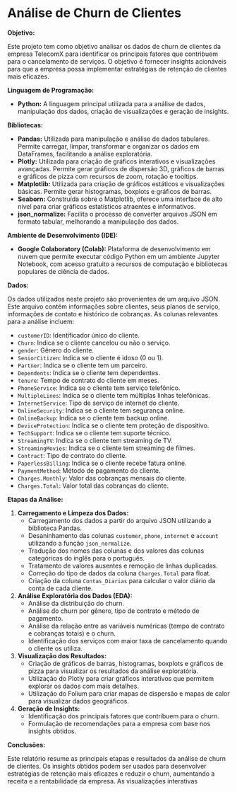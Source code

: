 # Análise de Churn de Clientes

**Objetivo:**

Este projeto tem como objetivo analisar os dados de churn de clientes da empresa TelecomX para identificar os principais fatores que contribuem para o cancelamento de serviços. O objetivo é fornecer insights acionáveis para que a empresa possa implementar estratégias de retenção de clientes mais eficazes.

**Linguagem de Programação:**

*   **Python:** A linguagem principal utilizada para a análise de dados, manipulação dos dados, criação de visualizações e geração de insights.

**Bibliotecas:**

*   **Pandas:** Utilizada para manipulação e análise de dados tabulares. Permite carregar, limpar, transformar e organizar os dados em DataFrames, facilitando a análise exploratória.
*   **Plotly:** Utilizada para criação de gráficos interativos e visualizações avançadas. Permite gerar gráficos de dispersão 3D, gráficos de barras e gráficos de pizza com recursos de zoom, rotação e tooltips.
*   **Matplotlib:** Utilizada para criação de gráficos estáticos e visualizações básicas. Permite gerar histogramas, boxplots e gráficos de barras.
*   **Seaborn:** Construída sobre o Matplotlib, oferece uma interface de alto nível para criar gráficos estatísticos atraentes e informativos.
*   **json_normalize:** Facilita o processo de converter arquivos JSON em formato tabular, melhorando a manipulação dos dados.


**Ambiente de Desenvolvimento (IDE):**

*   **Google Colaboratory (Colab):** Plataforma de desenvolvimento em nuvem que permite executar código Python em um ambiente Jupyter Notebook, com acesso gratuito a recursos de computação e bibliotecas populares de ciência de dados.

**Dados:**

Os dados utilizados neste projeto são provenientes de um arquivo JSON. Este arquivo contém informações sobre clientes, seus planos de serviço, informações de contato e histórico de cobranças. As colunas relevantes para a análise incluem:

*   `customerID`: Identificador único do cliente.
*   `Churn`: Indica se o cliente cancelou ou não o serviço.
*   `gender`: Gênero do cliente.
*   `SeniorCitizen`: Indica se o cliente é idoso (0 ou 1).
*   `Partner`: Indica se o cliente tem um parceiro.
*   `Dependents`: Indica se o cliente tem dependentes.
*   `tenure`: Tempo de contrato do cliente em meses.
*   `PhoneService`: Indica se o cliente tem serviço telefônico.
*   `MultipleLines`: Indica se o cliente tem múltiplas linhas telefônicas.
*   `InternetService`: Tipo de serviço de internet do cliente.
*   `OnlineSecurity`: Indica se o cliente tem segurança online.
*   `OnlineBackup`: Indica se o cliente tem backup online.
*   `DeviceProtection`: Indica se o cliente tem proteção de dispositivo.
*   `TechSupport`: Indica se o cliente tem suporte técnico.
*   `StreamingTV`: Indica se o cliente tem streaming de TV.
*   `StreamingMovies`: Indica se o cliente tem streaming de filmes.
*   `Contract`: Tipo de contrato do cliente.
*   `PaperlessBilling`: Indica se o cliente recebe fatura online.
*   `PaymentMethod`: Método de pagamento do cliente.
*   `Charges.Monthly`: Valor das cobranças mensais do cliente.
*   `Charges.Total`: Valor total das cobranças do cliente.


**Etapas da Análise:**

1.  **Carregamento e Limpeza dos Dados:**
    *   Carregamento dos dados a partir do arquivo JSON utilizando a biblioteca Pandas.
    *   Desaninhamento das colunas `customer`, `phone`, `internet` e `account` utilizando a função `json_normalize`.
    *   Tradução dos nomes das colunas e dos valores das colunas categóricas do inglês para o português.
    *   Tratamento de valores ausentes e remoção de linhas duplicadas.
    *   Correção do tipo de dados da coluna `Charges.Total` para float.
    *   Criação da coluna `Contas_Diarias` para calcular o valor diário da conta de cada cliente.
2.  **Análise Exploratória dos Dados (EDA):**
    *   Análise da distribuição do churn.
    *   Análise do churn por gênero, tipo de contrato e método de pagamento.
    *   Análise da relação entre as variáveis numéricas (tempo de contrato e cobranças totais) e o churn.
    *   Identificação dos serviços com maior taxa de cancelamento quando o cliente os utiliza.
3.  **Visualização dos Resultados:**
    *   Criação de gráficos de barras, histogramas, boxplots e gráficos de pizza para visualizar os resultados da análise exploratória.
    *   Utilização do Plotly para criar gráficos interativos que permitem explorar os dados com mais detalhes.
    *   Utilização do Folium para criar mapas de dispersão e mapas de calor para visualizar dados geográficos.
4.  **Geração de Insights:**
    *   Identificação dos principais fatores que contribuem para o churn.
    *   Formulação de recomendações para a empresa com base nos insights obtidos.

**Conclusões:**

Este relatório resume as principais etapas e resultados da análise de churn de clientes. Os insights obtidos podem ser usados para desenvolver estratégias de retenção mais eficazes e reduzir o churn, aumentando a receita e a rentabilidade da empresa. As visualizações interativas
